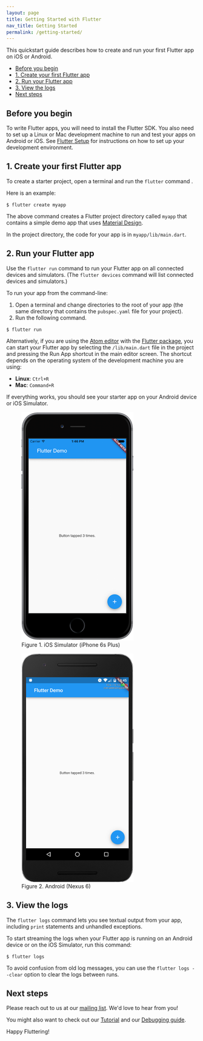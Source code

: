 ```yaml
---
layout: page
title: Getting Started with Flutter
nav_title: Getting Started
permalink: /getting-started/
---
```

<link rel="stylesheet" href="/css/styles.css" />

This quickstart guide describes how to create and run your first Flutter app on iOS or Android.

* [Before you begin](#before-you-begin)
* [1. Create your first Flutter app](#create-your-first-flutter-app)
* [2. Run your Flutter app](#run-your-flutter-app)
* [3. View the logs](#view-the-logs)
* [Next steps](#next-steps)

## Before you begin

To write Flutter apps, you will need to install the Flutter SDK. You also need to set up a Linux or
Mac development machine to run and test your apps on Android or iOS. See
[Flutter Setup](../setup) for instructions on how to set up your development environment.

## 1. Create your first Flutter app

To create a starter project, open a terminal and run the `flutter` command .

Here is an example:

```
$ flutter create myapp
```

The above command creates a Flutter project directory called `myapp` that contains a simple demo
app that uses [Material Design](https://www.google.com/design/spec/material-design/introduction.html).

In the project directory, the code for your app is in `myapp/lib/main.dart`.

## 2. Run your Flutter app

Use the `flutter run` command to run your Flutter app on all connected
devices and simulators. (The `flutter devices` command will list connected devices and
simulators.)

To run your app from the command-line:

1. Open a terminal and change directories to the root of your app (the same directory that
contains the `pubspec.yaml` file for your project).
2. Run the following command.

  ```
  $ flutter run
  ```

Alternatively, if you are using the [Atom editor](https://atom.io/) with the
[Flutter package](https://atom.io/packages/flutter), you can start your Flutter app by selecting
the `/lib/main.dart` file in the project and pressing the Run App shortcut in the main editor
screen. The shortcut depends on the operating system of the development machine you are using:

* **Linux**: `Ctrl+R`
* **Mac**: `Command+R`


If everything works, you should see your starter app on your Android device or iOS Simulator.

<div id="starter-app-screenshots">
  <div class="box2">
    <figure>
      <img src="/images/flutter-starter-app-ios.png">
      <figcaption>Figure 1. iOS Simulator (iPhone 6s Plus)</figcaption>
    </figure>
  </div>
  <div class="box2">
    <figure>
      <img src="/images/flutter-starter-app-android.png">
      <figcaption>Figure 2. Android (Nexus 6)</figcaption>
    </figure>
  </div>
</div>


## 3. View the logs

The `flutter logs` command lets you see textual output from your app, including `print`
statements and unhandled exceptions.

To start streaming the logs when your Flutter app is running on an Android device or on the iOS
Simulator, run this command:

```
$ flutter logs
```

To avoid confusion from old log messages, you can use the `flutter logs --clear` option to clear
the logs between runs.

## Next steps

Please reach out to us at our [mailing list][mailinglist]. We'd love
to hear from you!

You might also want to check out our [Tutorial](/tutorial) and our
[Debugging guide](/debugging).

Happy Fluttering!


[mailinglist]: mailto:flutter-dev@googlegroups.com
